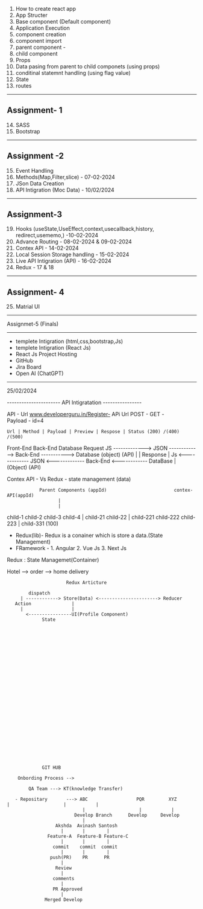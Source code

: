 
 
1. How to create react app 
2. App Structer
3. Base component (Default component)
4. Application Execution 
5. component creation 
6. component import 
7. parent component  - 
8. child component 
9. Props 
10. Data pasing from parent to child componets (using props)
11. conditinal statemnt handling (using flag value)
12. State 
13. routes 
------------------------------------------------------------
   Assignment- 1
-----------------------------------------------------------
14. SASS 
15. Bootstrap
----------------------------------------------------------
  Assignment -2 
---------------------------------------------------------
15. Event Handling 
16. Methods(Map,Filter,slice) - 07-02-2024
17. JSon Data Creation 
18. API Intigration (Moc Data) - 10/02/2024

--------------------------------------------------------------
 Assignment-3
 ----------------------------------------------------
19. Hooks (useState,UseEffect,context,usecallback,history, redirect,usememo,) -10-02-2024
21. Advance Routing - 08-02-2024 & 09-02-2024
22. Contex API - 14-02-2024 
23. Local Session Storage handling - 15-02-2024
24. Live API Intigration (API) - 16-02-2024
25. Redux - 17 & 18 

------------------------------------------------------------
 Assignment- 4
--------------------------------------------------------------
25. Matrial UI  
-----------------------------------------------------------

Assignmet-5 (Finals)

--------------------------------------------------------------
-  templete Intigration (html,css,bootstrap,Js)
-  templete Intigration (React Js)
-  React Js Project Hosting
-  GitHub
-  Jira Board
-  Open AI (ChatGPT) 
-------------------------------------------------------------

 25/02/2024
    




  ----------------------  API Intigratation ----------------
 
 API - Url 
 www.developerguru.in/Register- APi Url 
 POST - 
 GET  -  
     Payload - id=4 

    Url | Method | Payload | Preview | Respose | Status (200) /(400) /(500)



Front-End                                   Back-End              Database
            Request
JS      -------------> JSON -------------> Back-End -----------> Database
            (object)   (API)                                        |
                                                                    |
            Response                                                |
Js      <------------- JSON <------------- Back-End <------------ DataBase                                                                     |
            (Object)   (API)








  Contex API - Vs                     Redux - state management (data)


                Parent Components (appId)                         contex-API(appId)        
                       |
                       |
   child-1   child-2      child-3     child-4 
               |
        child-21  child-22
                    |
          child-221 child-222 child-223
                                  |
                              child-331 (100)


 * Redux(lib)- Redux is a conainer which is store a data.(State Management)
 * FRamework - 
       1. Angular 
       2. Vue Js 
       3. Next Js 

  Redux :  State Managemet(Container)

Hotel --> order --> home delivery 
          
                
                          Redux Articture 

            dispatch
         | ------------> Store(Data) <----------------------> Reducer  
       Action               |
         |                  |
           <----------------UI(Profile Component)
                 State



























                 GIT HUB 
        
        Onbording Process --> 

            QA Team ---> KT(knowledge Transfer)

       - Repositary       ---> ABC                  PQR         XYZ                                 |                    |           | 
                                |                    |           |
                             Develop Branch      Develop     Develop
                                |
                      Akshda  Avinash Santosh 
                        |       |        | 
                   Feature-A  Feature-B Feature-C  
                        |       |        |  
                     commit    commit  commit  
                        |       |        |
                    push(PR)    PR      PR 
                        |
                      Review 
                        |
                     comments
                        |
                     PR Approved 
                        |
                  Merged Develop  